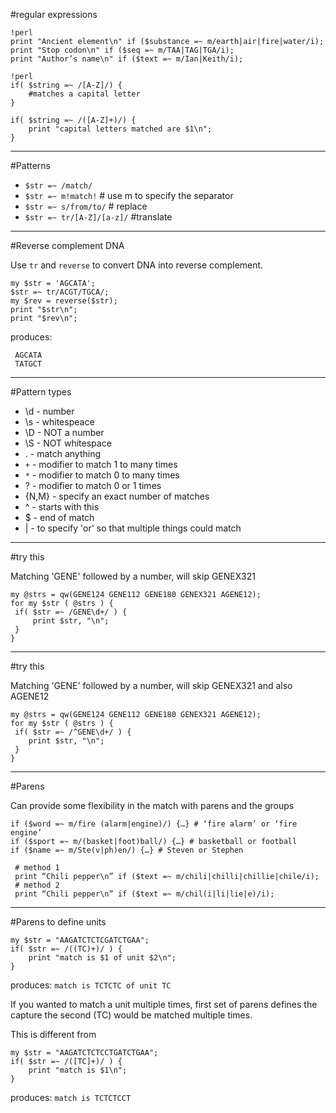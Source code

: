 #regular expressions



    !perl
    print "Ancient element\n" if ($substance =~ m/earth|air|fire|water/i);
    print "Stop codon\n" if ($seq =~ m/TAA|TAG|TGA/i);
    print "Author’s name\n" if ($text =~ m/Ian|Keith/i);

    !perl
    if( $string =~ /[A-Z]/) {
    	#matches a capital letter
    }

    if( $string =~ /([A-Z]+)/) {
    	print "capital letters matched are $1\n";
    }

---
#Patterns

* `$str =~ /match/`
* `$str =~ m!match!`  # use m to specify the separator
* `$str =~ s/from/to/` # replace
* `$str =~ tr/[A-Z]/[a-z]/` #translate

---
#Reverse complement DNA

Use `tr` and `reverse` to convert DNA into reverse complement.

    my $str = 'AGCATA';
    $str =~ tr/ACGT/TGCA/;
    my $rev = reverse($str);
    print "$str\n";
    print "$rev\n";

produces: 

     AGCATA
     TATGCT

---
#Pattern types

* \d - number
* \s - whitespeace
* \D - NOT a number
* \S - NOT whitespace
* . - match anything
* `+` - modifier to match 1 to many times
* `*` - modifier to match 0 to many times
* ? - modifier to match 0 or 1 times
* {N,M} - specify an exact number of matches
* ^ - starts with this 
* $ - end of match  
* | - to specify 'or' so that multiple things could match

---
#try this

Matching 'GENE' followed by a number, will skip GENEX321

    my @strs = qw(GENE124 GENE112 GENE180 GENEX321 AGENE12);
    for my $str ( @strs ) {
     if( $str =~ /GENE\d+/ ) {
     	 print $str, "\n";
     }
    }

---
#try this

Matching 'GENE' followed by a number, will skip GENEX321 and also AGENE12

    my @strs = qw(GENE124 GENE112 GENE180 GENEX321 AGENE12);
    for my $str ( @strs ) {
     if( $str =~ /^GENE\d+/ ) {
    	print $str, "\n";
     }
    }

---
#Parens

Can provide some flexibility in the match with parens and the groups

    if ($word =~ m/fire (alarm|engine)/) {…} # ‘fire alarm’ or ‘fire engine’
    if ($sport =~ m/(basket|foot)ball/) {…} # basketball or football
    if ($name =~ m/Ste(v|ph)en/) {…} # Steven or Stephen

     # method 1
     print “Chili pepper\n” if ($text =~ m/chili|chilli|chillie|chile/i);
     # method 2
     print “Chili pepper\n” if ($text =~ m/chil(i|li|lie|e)/i);


---
#Parens to define units

    my $str = "AAGATCTCTCGATCTGAA";
    if( $str =~ /((TC)+)/ ) {
    	print "match is $1 of unit $2\n";
    }

produces: `match is TCTCTC of unit TC`

If you wanted to match a unit multiple times, first set of parens defines the capture the second (TC) would be matched multiple times.

This is different from

    my $str = "AAGATCTCTCCTGATCTGAA";
    if( $str =~ /([TC]+)/ ) {
    	print "match is $1\n";
    }

produces: `match is TCTCTCCT`









